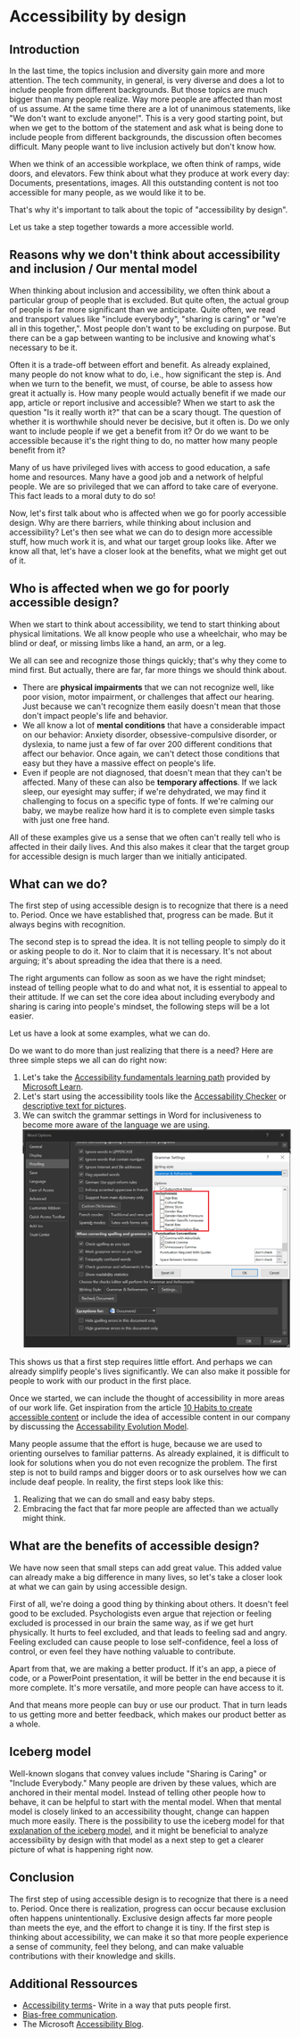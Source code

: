 # Accessibility by design

## Introduction
In the last time, the topics inclusion and diversity gain more and more attention. The tech community, in general, is very diverse and does a lot to include people from different backgrounds. But those topics are much bigger than many people realize. Way more people are affected than most of us assume. 
At the same time there are a lot of unanimous statements, like "We don't want to exclude anyone!". This is a very good starting point, but when we get to the bottom of the statement and ask what is being done to include people from different backgrounds, the discussion often becomes difficult. Many people want to live inclusion actively but don't know how. 

When we think of an accessible workplace, we often think of ramps, wide doors, and elevators. Few think about what they produce at work every day: Documents, presentations, images. All this outstanding content is not too accessible for many people, as we would like it to be. 

That's why it's important to talk about the topic of "accessibility by design". 

Let us take a step together towards a more accessible world.

## Reasons why we don't think about accessibility and inclusion / Our mental model
When thinking about inclusion and accessibility, we often think about a particular group of people that is excluded. But quite often, the actual group of people is far more significant than we anticipate. 
Quite often, we read and transport values like "include everybody", "sharing is caring" or "we're all in this together,". Most people don't want to be excluding on purpose. But there can be a gap between wanting to be inclusive and knowing what's necessary to be it. 

Often it is a trade-off between effort and benefit. As already explained, many people do not know what to do, i.e., how significant the step is. And when we turn to the benefit, we must, of course, be able to assess how great it actually is. How many people would actually benefit if we made our app, article or report inclusive and accessible? 
When we start to ask the question "Is it really worth it?" that can be a scary thougt. The question of whether it is worthwhile should never be decisive, but it often is.
Do we only want to include people if we get a benefit from it? Or do we want to be accessible because it's the right thing to do, no matter how many people benefit from it? 

Many of us have privileged lives with access to good education, a safe home and resources. Many have a good job and a network of helpful people. We are so privileged that we can afford to take care of everyone.
This fact leads to a moral duty to do so!

Now, let's first talk about who is affected when we go for poorly accessible design. Why are there barriers, while thinking about inclusion and accessibility? Let's then see what we can do to design more accessible stuff, how much work it is, and what our target group looks like.
After we know all that, let's have a closer look at the benefits, what we might get out of it.

## Who is affected when we go for poorly accessible design?
When we start to think about accessibility, we tend to start thinking about physical limitations. We all know people who use a wheelchair, who may be blind or deaf, or missing limbs like a hand, an arm, or a leg. 

We all can see and recognize those things quickly; that's why they come to mind first. But actually, there are far, far more things we should think about.
- There are **physical impairments** that we can not recognize well, like poor vision, motor impairment, or challenges that affect our hearing. Just because we can't recognize them easily doesn't mean that those don't impact people's life and behavior.
- We all know a lot of **mental conditions** that have a considerable impact on our behavior: Anxiety disorder, obsessive-compulsive disorder, or dyslexia, to name just a few of far over 200 different conditions that affect our behavior. Once again, we can't detect those conditions that easy but they have a massive effect on people's life. 
- Even if people are not diagnosed, that doesn't mean that they can't be affected. Many of these can also be **temporary affections**. If we lack sleep, our eyesight may suffer; if we're dehydrated, we may find it challenging to focus on a specific type of fonts. If we're calming our baby, we maybe realize how hard it is to complete even simple tasks with just one free hand. 

All of these examples give us a sense that we often can't really tell who is affected in their daily lives. And this also makes it clear that the target group for accessible design is much larger than we initially anticipated. 


## What can we do?
The first step of using accessible design is to recognize that there is a need to. Period.
Once we have established that, progress can be made. But it always begins with recognition.

The second step is to spread the idea. It is not telling people to simply do it or asking people to do it. Nor to claim that it is necessary. It's not about arguing; it's about spreading the idea that there is a need. 

The right arguments can follow as soon as we have the right mindset; instead of telling people what to do and what not, it is essential to appeal to their attitude. If we can set the core idea about including everybody and sharing is caring into people's mindset, the following steps will be a lot easier. 

Let us have a look at some examples, what we can do.

Do we want to do more than just realizing that there is a need? Here are three simple steps we all can do right now:
1. Let's take the [Accessibility fundamentals learning path](https://docs.microsoft.com/en-us/learn/paths/accessibility-fundamentals/) provided by [Microsoft Learn](https://docs.microsoft.com/en-us/learn/).
2. Let's start using the accessibility tools like the [Accessability Checker](https://support.microsoft.com/en-us/topic/improve-accessibility-with-the-accessibility-checker-a16f6de0-2f39-4a2b-8bd8-5ad801426c7f) or [descriptive text for pictures](https://support.microsoft.com/en-us/topic/everything-you-need-to-know-to-write-effective-alt-text-df98f884-ca3d-456c-807b-1a1fa82f5dc2).
3. We can switch the grammar settings in Word for inclusiveness to become more aware of the language we are using. ![Showing the grammar settings in Word for inclusiveness](Word%20Options.png)

This shows us that a first step requires little effort. And perhaps we can already simplify people's lives significantly. We can also make it possible for people to work with our product in the first place. 

Once we started, we can include the thought of accessibility in more areas of our work life. Get inspiration from the article [10 Habits to create accessible content](https://blogs.microsoft.com/accessibility/10-habits-to-create-accessible-content/) or include the idea of accessible content in our company by discussing the [Accessability Evolution Model](https://blogs.microsoft.com/accessibility/accessibility-evolution-model/).

Many people assume that the effort is huge, because we are used to orienting ourselves to familiar patterns. As already explained, it is difficult to look for solutions when you do not even recognize the problem. The first step is not to build ramps and bigger doors or to ask ourselves how we can include deaf people. In reality, the first steps look like this:

1. Realizing that we can do small and easy baby steps.
2. Embracing the fact that far more people are affected than we actually might think.


## What are the benefits of accessible design?
We have now seen that small steps can add great value. This added value can already make a big difference in many lives, so let's take a closer look at what we can gain by using accessible design. 

First of all, we're doing a good thing by thinking about others. It doesn't feel good to be excluded. Psychologists even argue that rejection or feeling excluded is processed in our brain the same way, as if we get hurt physically. It hurts to feel excluded, and that leads to feeling sad and angry. Feeling excluded can cause people to lose self-confidence, feel a loss of control, or even feel they have nothing valuable to contribute. 

Apart from that, we are making a better product. If it's an app, a piece of code, or a PowerPoint presentation, it will be better in the end because it is more complete. It's more versatile, and more people can have access to it.

And that means more people can buy or use our product. That in turn leads to us getting more and better feedback, which makes our product better as a whole.

## Iceberg model
Well-known slogans that convey values include "Sharing is Caring" or "Include Everybody." Many people are driven by these values, which are anchored in their mental model. Instead of telling other people how to behave, it can be helpful to start with the mental model. When that mental model is closely linked to an accessibility thought, change can happen much more easily. There is the possibility to use the iceberg model for that [explanation of the iceberg model](https://docs.microsoft.com/en-us/microsoft-365/community/why-m365-adoption-projects-fail#the-iceberg-model), and it might be beneficial to analyze accessibility by design with that model as a next step to get a clearer picture of what is happening right now.

## Conclusion
The first step of using accessible design is to recognize that there is a need to. Period.
Once there is realization, progress can occur because exclusion often happens unintentionally. Exclusive design affects far more people than meets the eye, and the effort to change it is tiny. If the first step is thinking about accessibility, we can make it so that more people experience a sense of community, feel they belong, and can make valuable contributions with their knowledge and skills.

## Additional Ressources
- [Accessibility terms](https://docs.microsoft.com/en-us/style-guide/a-z-word-list-term-collections/term-collections/accessibility-terms)- Write in a way that puts people first.
- [Bias-free communication](https://docs.microsoft.com/en-us/style-guide/bias-free-communication).
- The Microsoft [Accessibility Blog](https://www.microsoft.com/en-us/accessibility?rtc=1).

